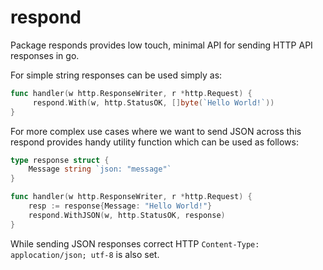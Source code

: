 # respond

Package responds provides low touch, minimal API for sending HTTP API responses
in go.

For simple string responses can be used simply as:
```go
func handler(w http.ResponseWriter, r *http.Request) {
     respond.With(w, http.StatusOK, []byte(`Hello World!`))
}
```

For more complex use cases where we want to send JSON across this respond
provides handy utility function which can be used as follows:
```go
type response struct {
    Message string `json: "message"`
}

func handler(w http.ResponseWriter, r *http.Request) {
    resp := response{Message: "Hello World!"}
    respond.WithJSON(w, http.StatusOK, response)
}
```
While sending JSON responses correct HTTP `Content-Type: applocation/json; utf-8`
is also set.
